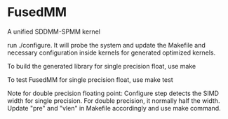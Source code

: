 # FusedMM

A unified SDDMM-SPMM kernel 

run ./configure. It will probe the system and update the Makefile and necessary 
configuration inside kernels for generated optimized kernels. 

To build the generated library for single precision float, use 
make

To test FusedMM for single precision float, use 
make test 

Note for double precision floating point: 
Configure step detects the SIMD width for single precision. For double precision,
it normally half the width. Update "pre" and "vlen" in Makefile accordingly and
use make command. 
